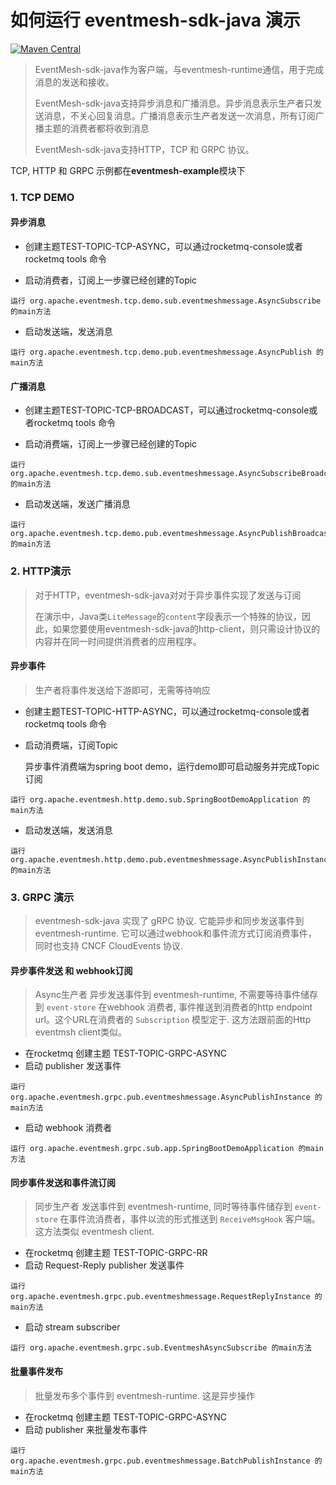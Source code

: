 # 如何运行 eventmesh-sdk-java 演示

[![Maven Central](https://maven-badges.herokuapp.com/maven-central/org.apache.eventmesh/eventmesh-sdk-java/badge.svg)](https://maven-badges.herokuapp.com/maven-central/org.apache.eventmesh/eventmesh-sdk-java)

> EventMesh-sdk-java作为客户端，与eventmesh-runtime通信，用于完成消息的发送和接收。
>
> EventMesh-sdk-java支持异步消息和广播消息。异步消息表示生产者只发送消息，不关心回复消息。广播消息表示生产者发送一次消息，所有订阅广播主题的消费者都将收到消息
>
> EventMesh-sdk-java支持HTTP，TCP 和 GRPC 协议。

TCP, HTTP 和 GRPC 示例都在**eventmesh-example**模块下

### 1. TCP DEMO

<h4>异步消息</h4>

- 创建主题TEST-TOPIC-TCP-ASYNC，可以通过rocketmq-console或者rocketmq tools 命令

- 启动消费者，订阅上一步骤已经创建的Topic

```
运行 org.apache.eventmesh.tcp.demo.sub.eventmeshmessage.AsyncSubscribe 的main方法
```

- 启动发送端，发送消息

```
运行 org.apache.eventmesh.tcp.demo.pub.eventmeshmessage.AsyncPublish 的main方法
```

<h4>广播消息</h4>

- 创建主题TEST-TOPIC-TCP-BROADCAST，可以通过rocketmq-console或者rocketmq tools 命令

- 启动消费端，订阅上一步骤已经创建的Topic

```
运行 org.apache.eventmesh.tcp.demo.sub.eventmeshmessage.AsyncSubscribeBroadcast 的main方法
```

- 启动发送端，发送广播消息

```
运行 org.apache.eventmesh.tcp.demo.pub.eventmeshmessage.AsyncPublishBroadcast 的main方法
```

### 2. HTTP演示

> 对于HTTP，eventmesh-sdk-java对对于异步事件实现了发送与订阅
>
>在演示中，Java类`LiteMessage`的`content`字段表示一个特殊的协议，因此，如果您要使用eventmesh-sdk-java的http-client，则只需设计协议的内容并在同一时间提供消费者的应用程序。

<h4>异步事件</h4>

> 生产者将事件发送给下游即可，无需等待响应

- 创建主题TEST-TOPIC-HTTP-ASYNC，可以通过rocketmq-console或者rocketmq tools 命令

- 启动消费端，订阅Topic

  异步事件消费端为spring boot demo，运行demo即可启动服务并完成Topic订阅

```
运行 org.apache.eventmesh.http.demo.sub.SpringBootDemoApplication 的main方法
```

- 启动发送端，发送消息

```
运行 org.apache.eventmesh.http.demo.pub.eventmeshmessage.AsyncPublishInstance 的main方法
```

### 3. GRPC 演示

> eventmesh-sdk-java 实现了 gRPC 协议. 它能异步和同步发送事件到 eventmesh-runtime.
> 它可以通过webhook和事件流方式订阅消费事件， 同时也支持 CNCF CloudEvents 协议.

<h4> 异步事件发送 和 webhook订阅 </h4>

> Async生产者 异步发送事件到 eventmesh-runtime, 不需要等待事件储存到 `event-store`
> 在webhook 消费者, 事件推送到消费者的http endpoint url。这个URL在消费者的 `Subscription` 模型定于. 这方法跟前面的Http eventmsh client类似。

- 在rocketmq 创建主题 TEST-TOPIC-GRPC-ASYNC
- 启动 publisher 发送事件

```
运行 org.apache.eventmesh.grpc.pub.eventmeshmessage.AsyncPublishInstance 的main方法
```

- 启动 webhook 消费者

```
运行 org.apache.eventmesh.grpc.sub.app.SpringBootDemoApplication 的main方法
```

<h4> 同步事件发送和事件流订阅 </h4>

> 同步生产者 发送事件到 eventmesh-runtime, 同时等待事件储存到 `event-store`
> 在事件流消费者，事件以流的形式推送到 `ReceiveMsgHook` 客户端。 这方法类似 eventmesh client.

- 在rocketmq 创建主题 TEST-TOPIC-GRPC-RR
- 启动 Request-Reply publisher 发送事件

```
运行 org.apache.eventmesh.grpc.pub.eventmeshmessage.RequestReplyInstance 的main方法
```

- 启动 stream subscriber

```
运行 org.apache.eventmesh.grpc.sub.EventmeshAsyncSubscribe 的main方法
```

<h4> 批量事件发布 </h4>

> 批量发布多个事件到 eventmesh-runtime. 这是异步操作

- 在rocketmq 创建主题 TEST-TOPIC-GRPC-ASYNC
- 启动 publisher 来批量发布事件

```
运行 org.apache.eventmesh.grpc.pub.eventmeshmessage.BatchPublishInstance 的main方法
```
